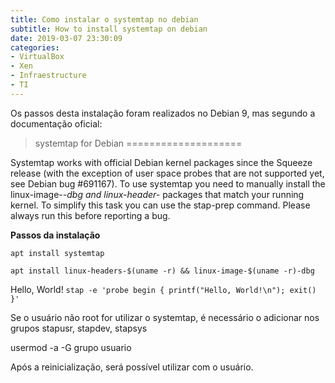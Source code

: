 ```yaml
---
title: Como instalar o systemtap no debian
subtitle: How to install systemtap on debian
date: 2019-03-07 23:30:09
categories:
- VirtualBox
- Xen
- Infraestructure
- TI
---
```




Os passos desta instalação foram realizados no Debian 9, mas segundo a documentação oficial:

>systemtap for Debian
====================

Systemtap works with official Debian kernel packages since the Squeeze
release (with the exception of user space probes that are not
supported yet, see Debian bug #691167). To use systemtap you need to
manually install the linux-image-*-dbg and linux-header-* packages
that match your running kernel. To simplify this task you can use the
stap-prep command. Please always run this before reporting a bug.

**Passos da instalação**

`apt install systemtap`

`apt install linux-headers-$(uname -r) && linux-image-$(uname -r)-dbg`

Hello, World! 
`stap -e 'probe begin { printf("Hello, World!\n"); exit() }'`

Se o usuário não root for utilizar o systemtap, é necessário o adicionar nos grupos stapusr, stapdev, stapsys

usermod -a -G grupo usuario 

Após a reinicialização, será possível utilizar com o usuário.